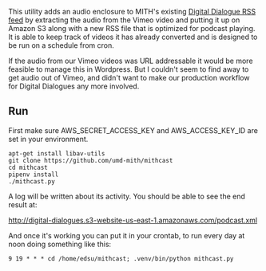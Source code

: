 This utility adds an audio enclosure to MITH's existing [Digital Dialogue RSS
feed] by extracting the audio from the Vimeo video and putting it up on Amazon
S3 along with a new RSS file that is optimized for podcast playing. It is able
to keep track of videos it has already converted and is designed to be run on a
schedule from cron.

If the audio from our Vimeo videos was URL addressable it would be more feasible
to manage this in Wordpress. But I couldn't seem to find away to get audio out
of Vimeo, and didn't want to make our production workflow for Digital Dialogues
any more involved. 

## Run

First make sure AWS_SECRET_ACCESS_KEY and AWS_ACCESS_KEY_ID are set in your
environment.

    apt-get install libav-utils
    git clone https://github.com/umd-mith/mithcast 
    cd mithcast
    pipenv install
    ./mithcast.py

A log will be written about its activity. You should be able to see the end
result at: 

http://digital-dialogues.s3-website-us-east-1.amazonaws.com/podcast.xml

And once it's working you can put it in your crontab, to run every day at noon
doing something like this:

    9 19 * * * cd /home/edsu/mithcast; .venv/bin/python mithcast.py

[Digital Dialogue RSS feed]: http://mith.umd.edu/digital-dialogues/dialogues/feed/

